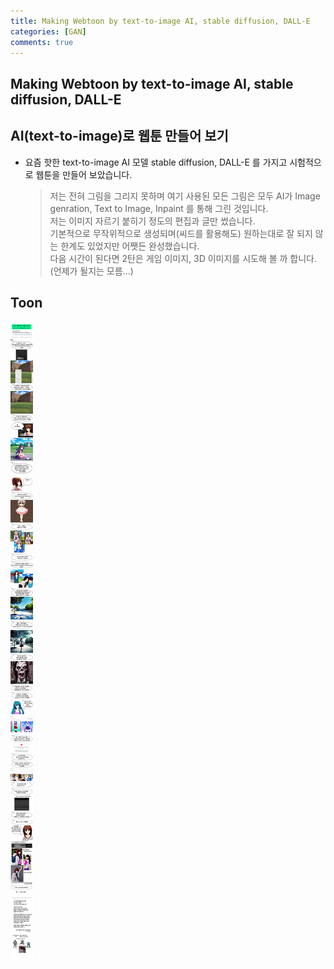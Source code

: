```yaml
---
title: Making Webtoon by text-to-image AI, stable diffusion, DALL-E  
categories: [GAN]
comments: true
---
```


## Making Webtoon by text-to-image AI, stable diffusion, DALL-E 
## AI(text-to-image)로 웹툰 만들어 보기 

* 요즘 핫한 text-to-image AI 모델 stable diffusion, DALL-E 를 가지고 시험적으로 웹툰을 만들어 보았습니다.
  > 저는 전혀 그림을 그리지 못하며 여기 사용된 모든 그림은 모두 AI가 Image genration, Text to Image, Inpaint 를 통해 그린 것입니다.  
  > 저는 이미지 자르기 붙히기 정도의 편집과 글만 썼습니다.  
  > 기본적으로 무작위적으로 생성되며(씨드를 활용해도) 원하는대로 잘 되지 않는 한계도 있었지만 어쨋든 완성했습니다.   
  > 다음 시간이 된다면 2탄은 게임 이미지, 3D 이미지를 시도해 볼 까 합니다. (언제가 될지는 모름...)  
  
  
## Toon  
![Toon image](/images/toon-lnw.jpg)


